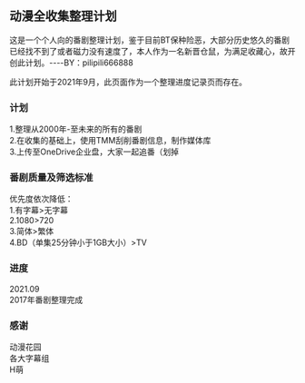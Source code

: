 ## 动漫全收集整理计划
这是一个个人向的番剧整理计划，鉴于目前BT保种险恶，大部分历史悠久的番剧已经找不到了或者磁力没有速度了，本人作为一名新晋仓鼠，为满足收藏心，故开创此计划。----BY：pilipili666888 <br>

此计划开始于2021年9月，此页面作为一个整理进度记录页而存在。<br>

### 计划

1.整理从2000年-至未来的所有的番剧 <br>
2.在收集的基础上，使用TMM刮削番剧信息，制作媒体库 <br>
3.上传至OneDrive企业盘，大家一起追番（划掉 <br>



### 番剧质量及筛选标准
优先度依次降低：<br>
1.有字幕>无字幕<br>
2.1080>720<br>
3.简体>繁体<br>
4.BD（单集25分钟小于1GB大小）>TV<br>

### 进度 
2021.09<br>
2017年番剧整理完成<br>




### 感谢

动漫花园<br>
各大字幕组<br>
H萌<br>
